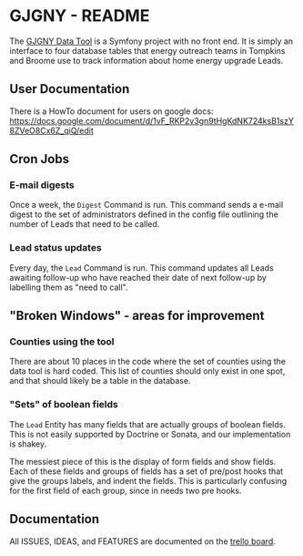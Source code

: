 # GJGNY - README
The [GJGNY Data Tool](http://gjgny.ccext.net) is a Symfony project with no front end.  It is simply an interface to four database tables that energy outreach teams in Tompkins and Broome use to track information about home energy upgrade Leads.

## User Documentation
There is a HowTo document for users on google docs: <https://docs.google.com/document/d/1vF_RKP2v3gn9tHgKdNK724ksB1szY8ZVeO8Cx6Z_qiQ/edit>

## Cron Jobs
### E-mail digests
Once a week, the ``Digest`` Command is run.  This command sends a e-mail digest to the set of administrators defined in the config file outlining the number of Leads that need to be called.

### Lead status updates
Every day, the ``Lead`` Command is run.  This command updates all Leads awaiting follow-up who have reached their date of next follow-up by labelling them as "need to call".

## "Broken Windows" - areas for improvement
### Counties using the tool
There are about 10 places in the code where the set of counties using the data tool is hard coded.  This list of counties should only exist in one spot, and that should likely be a table in the database.

### "Sets" of boolean fields
The ``Lead`` Entity has many fields that are actually groups of boolean fields.  This is not easily supported by Doctrine or Sonata, and our implementation is shakey.

The messiest piece of this is the display of form fields and show fields.  Each of these fields and groups of fields has a set of pre/post hooks that give the groups labels, and indent the fields.  This is particularly confusing for the first field of each group, since in needs two pre hooks.

## Documentation
All ISSUES, IDEAS, and FEATURES are documented on the [trello board](https://trello.com/board/gjgny-data-tool/4f8f2635067c6a6d600139e3).